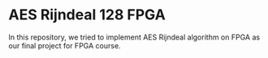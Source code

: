 # AES Rijndeal 128 FPGA

In this repository, we tried to implement AES Rijndeal algorithm on FPGA as our final project for FPGA course.

